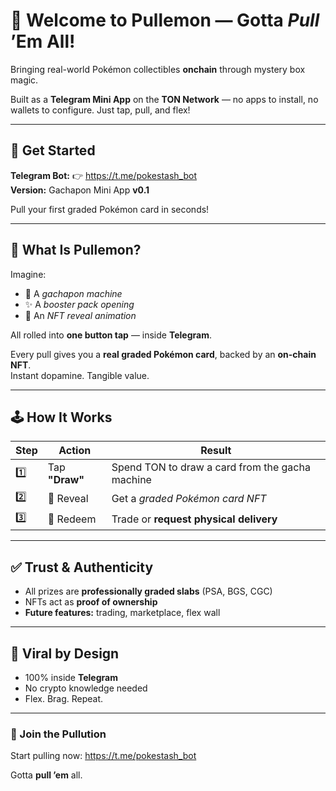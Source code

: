 # 🎉 Welcome to **Pullemon** — Gotta *Pull* ’Em All!

Bringing real-world Pokémon collectibles **onchain** through mystery box magic.

Built as a **Telegram Mini App** on the **TON Network** — no apps to install, no wallets to configure. Just tap, pull, and flex!

---

## 🚀 Get Started

**Telegram Bot:** 👉 https://t.me/pokestash_bot  
**Version:** Gachapon Mini App **v0.1**

Pull your first graded Pokémon card in seconds!

---

## 🎁 What Is Pullemon?

Imagine:

- 🎰 A *gachapon machine*  
- ✨ A *booster pack opening*  
- 🧬 An *NFT reveal animation*  

All rolled into **one button tap** — inside **Telegram**.

Every pull gives you a **real graded Pokémon card**, backed by an **on-chain NFT**.  
Instant dopamine. Tangible value.

---

## 🕹 How It Works

| Step | Action | Result |
|------|--------|--------|
| 1️⃣ | Tap **"Draw"** | Spend TON to draw a card from the gacha machine |
| 2️⃣ | 🎴 Reveal | Get a *graded Pokémon card NFT* |
| 3️⃣ | 🚚 Redeem | Trade or **request physical delivery** |


---

## ✅ Trust & Authenticity

- All prizes are **professionally graded slabs** (PSA, BGS, CGC)
- NFTs act as **proof of ownership**
- **Future features:** trading, marketplace, flex wall

---

## 📢 Viral by Design

- 100% inside **Telegram**
- No crypto knowledge needed
- Flex. Brag. Repeat.

---

### 🔗 Join the Pullution

Start pulling now: https://t.me/pokestash_bot

Gotta **pull ’em** all.

